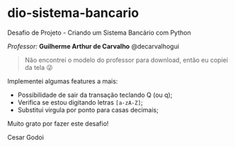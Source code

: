 # dio-sistema-bancario

Desafio de Projeto - Criando um Sistema Bancário com Python

_Professor:_ **Guilherme Arthur de Carvalho** @decarvalhogui

> Não encontrei o modelo do professor para download, então eu copiei da tela 😜    

Implementei algumas features a mais:
- Possibilidade de sair da transação teclando Q (ou q);
- Verifica se estou digitando letras ```[a-zA-Z]```;
- Substitui virgula por ponto para casas decimais;

Muito grato por fazer este desafio!

Cesar Godoi